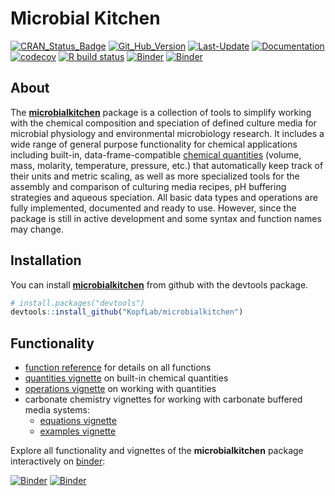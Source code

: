 
<!-- README.md is generated from README.Rmd. Please edit that file -->

# Microbial Kitchen

[![CRAN\_Status\_Badge](http://www.r-pkg.org/badges/version/microbialkitchen)](https://cran.r-project.org/package=microbialkitchen)
[![Git\_Hub\_Version](https://img.shields.io/badge/GitHub-0.3.2.9999-orange.svg?style=flat-square)](/commits)
[![Last-Update](https://img.shields.io/badge/updated-2020--10--12-yellowgreen.svg)](/commits)
[![Documentation](https://img.shields.io/badge/docs-online-green.svg)](https://microbialkitchen.kopflab.org/reference/)
[![codecov](https://codecov.io/github/KopfLab/microbialkitchen/branch/master/graphs/badge.svg)](https://codecov.io/github/Kopflab/microbialkitchen)
[![R build
status](https://github.com/KopfLab/microbialkitchen/workflows/R-CMD-check/badge.svg)](https://github.com/KopfLab/microbialkitchen/actions)
[![Binder](https://img.shields.io/badge/launch-Jupyter-orange.svg)](https://mybinder.org/v2/gh/KopfLab/microbialkitchen/binder?urlpath=lab)
[![Binder](https://img.shields.io/badge/launch-RStudio-blue.svg)](https://mybinder.org/v2/gh/KopfLab/microbialkitchen/binder?urlpath=rstudio)

## About

The **[microbialkitchen](https://microbialkitchen.kopflab.org/)**
package is a collection of tools to simplify working with the chemical
composition and speciation of defined culture media for microbial
physiology and environmental microbiology research. It includes a wide
range of general purpose functionality for chemical applications
including built-in, data-frame-compatible [chemical
quantities](https://microbialkitchen.kopflab.org/articles/quantities.html)
(volume, mass, molarity, temperature, pressure, etc.) that automatically
keep track of their units and metric scaling, as well as more
specialized tools for the assembly and comparison of culturing media
recipes, pH buffering strategies and aqueous speciation. All basic data
types and operations are fully implemented, documented and ready to use.
However, since the package is still in active development and some
syntax and function names may change.

## Installation

You can install
**[microbialkitchen](https://microbialkitchen.kopflab.org/)** from
github with the devtools package.

``` r
# install.packages("devtools") 
devtools::install_github("KopfLab/microbialkitchen")
```

## Functionality

  - [function
    reference](https://microbialkitchen.kopflab.org/reference/) for
    details on all functions
  - [quantities
    vignette](https://microbialkitchen.kopflab.org/articles/quantities.html)
    on built-in chemical quantities
  - [operations
    vignette](https://microbialkitchen.kopflab.org/articles/operations.html)
    on working with quantities
  - carbonate chemistry vignettes for working with carbonate buffered
    media systems:
      - [equations
        vignette](https://microbialkitchen.kopflab.org/articles/carbonate_chemistry_equations.html)
      - [examples
        vignette](https://microbialkitchen.kopflab.org/articles/carbonate_chemistry_examples.html)

Explore all functionality and vignettes of the **microbialkitchen**
package interactively on [binder](https://mybinder.org/):

[![Binder](https://img.shields.io/badge/launch-Jupyter-orange.svg)](https://mybinder.org/v2/gh/KopfLab/microbialkitchen/binder?urlpath=lab)
[![Binder](https://img.shields.io/badge/launch-RStudio-blue.svg)](https://mybinder.org/v2/gh/KopfLab/microbialkitchen/binder?urlpath=rstudio)
